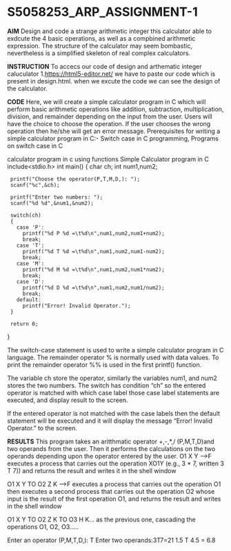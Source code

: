 # S5058253_ARP_ASSIGNMENT-1

**AIM**
Design and code a strange arithmetic integer this calculator able to exdcute the 4 basic operations, as well as a compbined arithmetic expression.
The structure of the calculator may seem bombastic, nevertheless is a simplified skeleton of real complex calculators.

**INSTRUCTION**
To accecs our code of design and arthematic integer caluculator
1.https://html5-editor.net/
we have to paste our code which is present in design.html.
when we excute the code we can see the design of the calculator.

**CODE**
Here, we will create a simple calculator program in C which will perform basic arithmetic operations like addition, subtraction, multiplication, division, and remainder depending on the input from the user.
Users will have the choice to choose the operation. If the user chooses the wrong operation then he/she will get an error message.
Prerequisites for writing a simple calculator program in C:- Switch case in C programming, Programs on switch case in C

calculator program in c using functions
Simple Calculator program in C
 include<stdio.h>
 int main()
 {
     char ch;
     int num1,num2;

     printf("Choose the operator(P,T,M,D,): ");
     scanf("%c",&ch);

     printf("Enter two numbers: ");
     scanf("%d %d",&num1,&num2);

     switch(ch)
     {
       case 'P':
         printf("%d P %d =\t%d\n",num1,num2,num1+num2); 
         break;
       case 'T':
         printf("%d T %d =\t%d\n",num1,num2,num1-num2);
         break;
       case 'M':
         printf("%d M %d =\t%d\n",num1,num2,num1*num2);
         break;
       case 'D':
         printf("%d D %d =\t%d\n",num1,num2,num1/num2);
         break;
       default:
         printf("Error! Invalid Operator.");
     }

     return 0;
 }

The switch-case statement is used to write a simple calculator program in C language. The remainder operator % is normally used with data values. To print the remainder operator %% is used in the first printf() function.

The variable ch store the operator, similarly the variables num1, and num2 stores the two numbers. The switch has condition “ch” so the entered operator is matched with which case label those case label statements are executed, and display result to the screen.

If the entered operator is not matched with the case labels then the default statement will be executed and it will display the message “Error! Invalid Operator.” to the screen.


**RESULTS**
This program takes an aritthmatic operator +,-,*,/ (P,M,T,D)and two operands from the user. 
Then it performs the calculations on the two operands depending upon the operator entered by the user.
O1 X Y  -->F executes a process that carries out the operation XO1Y (e.g., 3 * 7, written 3 T 7)) and returns the result and writes it in the shell window

O1 X Y TO O2 Z K -->F executes a process that carries out the operation O1 then executes a second process that carries out the operation O2 whose input is the result of the first operation O1, and returns the result and writes in the shell window

O1 X Y TO O2 Z K TO O3 H K... as the previous one, cascading the operations O1, O2, O3.....

Enter an operator (P,M,T,D,): T
Enter two operands:3T7=21
1.5 T 4.5 = 6.8
